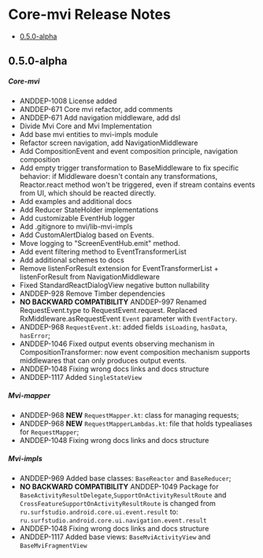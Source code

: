 # Core-mvi Release Notes

- [0.5.0-alpha](#050-alpha)

## 0.5.0-alpha
##### Core-mvi
* ANDDEP-1008 License added
* ANDDEP-671 Core mvi refactor, add comments
* ANDDEP-671 Add navigation middleware, add dsl
* Divide Mvi Core and Mvi Implementation
* Add base mvi entities to mvi-impls module
* Refactor screen navigation, add NavigationMiddleware
* Add CompositionEvent and event composition principle, navigation composition
* Add empty trigger transformation to BaseMiddleware to fix specific behavior: 
if Middleware doesn't contain any transformations, Reactor.react method won't be triggered, 
even if stream contains events from UI, which should be reacted directly.
* Add examples and additional docs
* Add Reducer StateHolder implementations
* Add customizable EventHub logger 
* Add .gitignore to mvi/lib-mvi-impls
* Add CustomAlertDialog based on Events.
* Move logging to "ScreenEventHub.emit" method.
* Add event filtering method to EventTransformerList
* Add additional schemes to docs
* Remove listenForResult extension for EventTransformerList + listenForResult from NavigationMiddleware
* Fixed StandardReactDialogView negative button nullability
* ANDDEP-928 Remove Timber dependencies
* **NO BACKWARD COMPATIBILITY** ANDDEP-997 Renamed RequestEvent.type to RequestEvent.request.
Replaced RxMiddleware.asRequestEvent `Event` parameter with `EventFactory`.
* ANDDEP-968 `RequestEvent.kt`: added fields `isLoading`, `hasData`, `hasError`;
* ANDDEP-1046 Fixed output events observing mechanism in CompositionTransformer: 
now event composition mechanism supports middlewares that can only produces output events.
* ANDDEP-1048 Fixing wrong docs links and docs structure
* ANDDEP-1117 Added `SingleStateView`
##### Mvi-mapper
* ANDDEP-968 **NEW** `RequestMapper.kt`: class for managing requests;
* ANDDEP-968 **NEW** `RequestMapperLambdas.kt`: file that holds typealiases for `RequestMapper`;
* ANDDEP-1048 Fixing wrong docs links and docs structure
##### Mvi-impls
* ANDDEP-969 Added base classes: `BaseReactor` and `BaseReducer`;
* **NO BACKWARD COMPATIBILITY** ANDDEP-1049 Package for `BaseActivityResultDelegate`,`SupportOnActivityResultRoute` and `CrossFeatureSupportOnActivityResultRoute` is changed 
from `ru.surfstudio.android.core.ui.event.result` to:  `ru.surfstudio.android.core.ui.navigation.event.result`
* ANDDEP-1048 Fixing wrong docs links and docs structure
* ANDDEP-1117 Added base views: `BaseMviActivityView` and `BaseMviFragmentView`